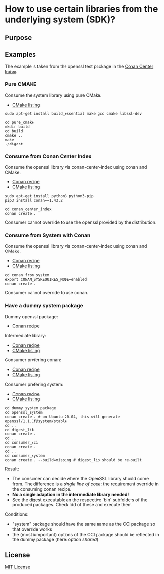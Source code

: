 # How to use certain libraries from the underlying system (SDK)?

## Purpose

## Examples

The example is taken from the openssl test package in the [Conan Center Index](https://github.com/conan-io/conan-center-index/tree/master/recipes/openssl/1.x.x/test_package).

### Pure CMAKE

Consume the system library using pure CMake.

* [CMake listing](pure_cmake/CMakeLists.txt)

```[bash]
sudo apt-get install build_essential make gcc cmake libssl-dev

cd pure_cmake
mkdir build
cd build
cmake ..
make
./digest
```

### Consume from Conan Center Index

Consume the openssl library via conan-center-index using conan and CMake.

* [Conan recipe](conan_center_index/conanfile.py)
* [CMake listing](conan_center_index/CMakeLists.txt)

```[bash]
sudo apt-get install python3 python3-pip
pip3 install conan==1.43.2

cd conan_center_index
conan create .
```

Consumer cannot override to use the openssl provided by the distribution.

### Consume from System with Conan

Consume the openssl library via conan-center-index using conan and CMake.

* [Conan recipe](conan_from_system/conanfile.py)
* [CMake listing](conan_from_system/CMakeLists.txt)

```[bash]
cd conan_from_system
export CONAN_SYSREQUIRES_MODE=enabled
conan create .
```

Consumer cannot override to use conan.

### Have a dummy system package

Dummy openssl package:

* [Conan recipe](dummy_system_package/openssl_system/conanfile.py)

Intermediate library:

* [Conan recipe](dummy_system_package/digest_lib/conanfile.py)
* [CMake listing](dummy_system_package/digest_lib/CMakeLists.txt)

Consumer prefering conan:

* [Conan recipe](dummy_system_package/consumer_cci/conanfile.py)
* [CMake listing](dummy_system_package/consumer_cci/CMakeLists.txt)

Consumer prefering system:

* [Conan recipe](dummy_system_package/consumer_system/conanfile.py)
* [CMake listing](dummy_system_package/consumer_system/CMakeLists.txt)

```[bash]
cd dummy_system_package
cd openssl_system
conan create . # on Ubuntu 20.04, this will generate openssl/1.1.1f@system/stable
cd ..
cd digest_lib
conan create .
cd ..
cd consumer_cci
conan create .
cd ..
cd consumer_system
conan create . --build=missing # digest_lib should be re-built
```

Result:

* The consumer can decide where the OpenSSL library should come from. The difference is a *single line of code*: the requirement override in the consuming conan recipe.
* **No a single adaption in the intermediate library needed!**
* See the digest executable an the respective 'bin' subfolders of the produced packages. Check ldd of these and execute them.

Conditions:

* "system" package should have the same name as the CCI package so that override works
* the (most iumportant) options of the CCI package should be reflected in the dummy package (here: option *shared*)

## License

[MIT License](./LICENSE)
